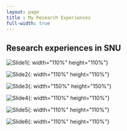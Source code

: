 ```yaml
---
layout: page
title : My Research Experiences
full-width: true
---
```


## Research experiences in SNU

![Slide1](https://jeenskim.github.io/assets/img/Slide1.PNG){: width="110%" height="110%"}

![Slide2](https://jeenskim.github.io/assets/img/Slide2.PNG){: width="110%" height="110%"}

![Slide3](https://github.com/jeenskim/jeenskim.github.io/assets/143062368/73dd0edf-e47c-4601-a6bd-43e3426985b5){: width="150%" height="150%"}

![Slide4](https://jeenskim.github.io/assets/img/Slide4.PNG){: width="110%" height="110%"}

![Slide5](https://github.com/jeenskim/jeenskim.github.io/assets/143062368/16effa1a-efc9-4c79-865f-cb4a021527d2){: width="110%" height="110%"}

![Slide6](https://jeenskim.github.io/assets/img/Slide6.PNG){: width="110%" height="110%"}




